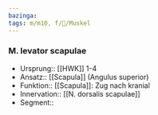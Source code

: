 ```yaml
---
bazinga: 
tags: m/m10, f/🦴/Muskel
---
```

### M. levator scapulae
- Ursprung:: [[HWK]] 1-4
- Ansatz:: [[Scapula]] (Angulus superior)
- Funktion:: [[Scapula]]: Zug nach kranial
- Innervation:: [[N. dorsalis scapulae]]
- Segment:: 